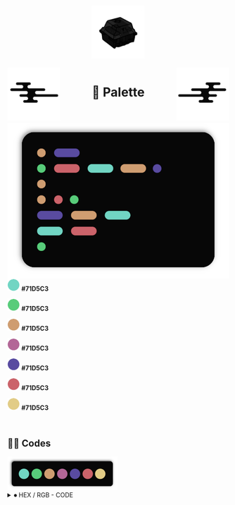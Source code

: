 
<div align="center">
  <img src="images/switch.png" width="120">
</div>

<br>

<img src="images/wave.png" width="120" align="left">
<img src="images/wave_2.png" width="120" align="right">

<h1 align="center"><b>🎨 Palette</b></h1>

<br>

<br>

<img src="images/codetxt.png" width="540" align="left">

<br>

<div>

  <img src="images/dots/cyan.png" width="28"> <b>#71D5C3</b>

  <img src="images/dots/green.png" width="28"> <b>#71D5C3</b>

  <img src="images/dots/orange.png" width="28"> <b>#71D5C3</b>

  <img src="images/dots/pink.png" width="28"> <b>#71D5C3</b>

  <img src="images/dots/purple.png" width="28"> <b>#71D5C3</b>

  <img src="images/dots/red.png" width="28"> <b>#71D5C3</b>

  <img src="images/dots/yellow.png" width="28"> <b>#71D5C3</b>

</div>

<br>

<div align="left">
  <h2 align="left"><b>🧑‍💻 Codes</b></h2>
</div>

<div align="left">
  <img src="images/colorbar.png" width="250">
</div>

<details align="left">
<summary align="left">⏺ HEX / RGB - CODE</summary>
<div align="left">

  ``` black        = #070707 | rgb = (7,7,7) 
  gray_scale_1 = #101010 | rgb = (16,16,16)
  gray_scale_2 = #191919 | rgb = (25,25,25) 
  gray_scale_3 = #313131 | rgb = (49,49,49) 

  text       = #A5A5A5 | rgb = (165,165,165) 
  text_var   = #777777 | rgb = (119,119,119) 
  unselected = #2E2E2E | rgb = (46,46,46) 

  red    = #CB636A | rgb = (203,99,106) 
  green  = #58CC7A | rgb = (88,204,122) 
  orange = #CF9D71 | rgb = (207,157,113) 
  cyan   = #71D5C3 | rgb = (113,213,195) 
  purple = #594BA0 | rgb = (89,75,160) 
  pink   = #B36797 | rgb = (179,103,151) 
  yellow = #E2CC86 | rgb = (226,204,134)
  ```

</div>
</details>
